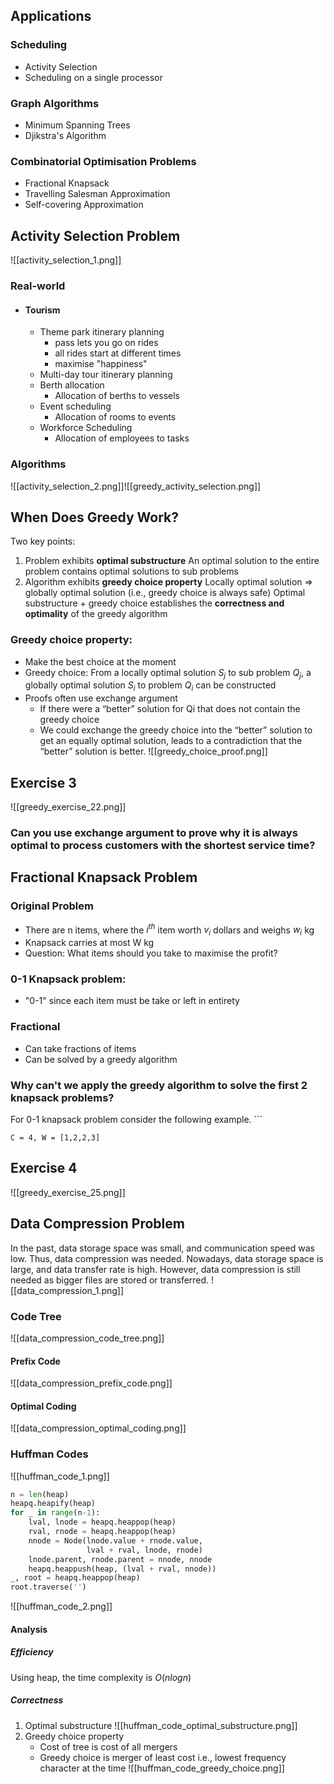 ## Applications
### Scheduling
- Activity Selection
- Scheduling on a single processor
### Graph Algorithms
- Minimum Spanning Trees
- Djikstra's Algorithm
### Combinatorial Optimisation Problems
- Fractional Knapsack
- Travelling Salesman Approximation
- Self-covering Approximation

## Activity Selection Problem
![[activity_selection_1.png]]
### Real-world
- #### Tourism
	- Theme park itinerary planning
		- pass lets you go on rides
		- all rides start at different times
		- maximise "happiness"
	- Multi-day tour itinerary planning
	- Berth allocation
		- Allocation of berths to vessels
	- Event scheduling
		- Allocation of rooms to events
	- Workforce Scheduling
		- Allocation of employees to tasks
### Algorithms
![[activity_selection_2.png]]![[greedy_activity_selection.png]]
## When Does Greedy Work?
Two key points:
1) Problem exhibits **optimal substructure**
	An optimal solution to the entire problem contains optimal solutions to sub problems
2) Algorithm exhibits **greedy choice property**
	Locally optimal solution => globally optimal solution (i.e., greedy choice is always safe)
Optimal substructure + greedy choice establishes the **correctness and optimality** of the greedy algorithm

### Greedy choice property:
- Make the best choice at the moment
- Greedy choice: From a locally optimal solution $S_j$ to sub problem $Q_j$, a globally optimal solution $S_i$ to problem $Q_i$ can be constructed
- Proofs often use exchange argument
	- If there were a “better” solution for Qi that does not contain the greedy choice
	- We could exchange the greedy choice into the “better” solution to get an equally optimal solution, leads to a contradiction that the “better” solution is better.
![[greedy_choice_proof.png]]
## Exercise 3
![[greedy_exercise_22.png]]
### Can you use exchange argument to prove why it is always optimal to process customers with the shortest service time?

## Fractional Knapsack Problem
### Original Problem
- There are n items, where the $i^{th}$ item worth $v_i$ dollars and weighs $w_i$ kg
- Knapsack carries at most W kg
- Question: What items should you take to maximise the profit?
### 0-1 Knapsack problem:
- "0-1" since each item must be take or left in entirety
### Fractional
- Can take fractions of items
- Can be solved by a greedy algorithm
### Why can't we apply the greedy algorithm to solve the first 2 knapsack problems?
For 0-1 knapsack problem consider the following example.
	```
```
C = 4, W = [1,2,2,3]
```
## Exercise 4
![[greedy_exercise_25.png]]

## Data Compression Problem
In the past, data storage space was small, and communication speed was low. Thus, data compression was needed.
Nowadays, data storage space is large, and data transfer rate is high. However, data compression is still needed as bigger files are stored or transferred.
![[data_compression_1.png]]
### Code Tree
![[data_compression_code_tree.png]]
#### Prefix Code
![[data_compression_prefix_code.png]]
#### Optimal Coding
![[data_compression_optimal_coding.png]]
### Huffman Codes
![[huffman_code_1.png]]
```Python
n = len(heap)
heapq.heapify(heap)
for _ in range(n-1):
    lval, lnode = heapq.heappop(heap)
    rval, rnode = heapq.heappop(heap)
    nnode = Node(lnode.value + rnode.value,
                 lval + rval, lnode, rnode)
    lnode.parent, rnode.parent = nnode, nnode
    heapq.heappush(heap, (lval + rval, nnode))
_, root = heapq.heappop(heap)
root.traverse('')
```
![[huffman_code_2.png]]
#### Analysis
##### Efficiency
Using heap, the time complexity is $O(nlogn)$
##### Correctness
1. Optimal substructure
	![[huffman_code_optimal_substructure.png]]
2. Greedy choice property
	- Cost of tree is cost of all mergers
	- Greedy choice is merger of least cost i.e., lowest frequency character at the time
	![[huffman_code_greedy_choice.png]]